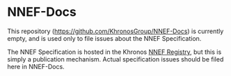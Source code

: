 # NNEF-Docs

This repository (https://github.com/KhronosGroup/NNEF-Docs) is currently
empty, and is used only to file issues about the NNEF Specification.

The NNEF Specification is hosted in the Khronos <a
href="https://www.khronos.org/registry/NNEF/"> NNEF Registry</a>, but this
is simply a publication mechanism. Actual specification issues should be
filed here in NNEF-Docs.
